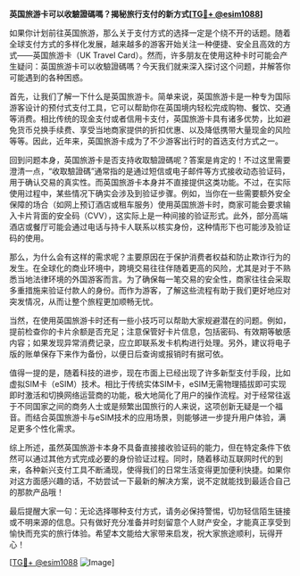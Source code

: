 **英国旅游卡可以收驗證碼嗎？揭秘旅行支付的新方式[[TG💪+ @esim1088](https://t.me/s/esim1088)]**

如果你计划前往英国旅游，那么关于支付方式的选择一定是个绕不开的话题。随着全球支付方式的多样化发展，越来越多的游客开始关注一种便捷、安全且高效的方式——英国旅游卡（UK Travel Card）。然而，许多朋友在使用这种卡时可能会产生疑问：英国旅游卡可以收驗證碼嗎？今天我们就来深入探讨这个问题，并解答你可能遇到的各种困惑。

首先，让我们了解一下什么是英国旅游卡。简单来说，英国旅游卡是一种专为国际游客设计的预付式支付工具，它可以帮助你在英国境内轻松完成购物、餐饮、交通等消费。相比传统的现金支付或者信用卡支付，英国旅游卡具有诸多优势，比如避免货币兑换手续费、享受当地商家提供的折扣优惠、以及降低携带大量现金的风险等等。因此，近年来，英国旅游卡成为了不少游客出行时的首选支付方式之一。

回到问题本身，英国旅游卡是否支持收取驗證碼呢？答案是肯定的！不过这里需要澄清一点，“收取驗證碼”通常指的是通过短信或电子邮件等方式接收动态验证码，用于确认交易的真实性。而英国旅游卡本身并不直接提供这类功能。不过，在实际使用过程中，某些情况下确实会涉及到验证步骤。例如，当你在一些需要额外安全保障的场合（如网上预订酒店或租车服务）使用英国旅游卡时，商家可能会要求输入卡片背面的安全码（CVV），这实际上是一种间接的验证形式。此外，部分高端酒店或餐厅可能会通过电话与持卡人联系以核实身份，这种情形下也可能涉及验证码的使用。

那么，为什么会有这样的需求呢？主要原因在于保护消费者权益和防止欺诈行为的发生。在全球化的商业环境中，跨境交易往往伴随着更高的风险，尤其是对于不熟悉当地法律环境的外国游客而言。为了确保每一笔交易的安全性，商家往往会采取多重措施来验证付款人的身份。而作为游客，了解这些流程有助于我们更好地应对突发情况，从而让整个旅程更加顺畅无忧。

当然，在使用英国旅游卡时还有一些小技巧可以帮助大家规避潜在的问题。例如，提前检查你的卡片余额是否充足；注意保管好卡片信息，包括密码、有效期等敏感内容；如果发现异常消费记录，应立即联系发卡机构进行处理。另外，建议将电子版的账单保存下来作为备份，以便日后查询或报销时有据可依。

值得一提的是，随着科技的进步，现在市面上已经出现了许多新型支付手段，比如虚拟SIM卡（eSIM）技术。相比于传统实体SIM卡，eSIM无需物理插拔即可实现即时激活和切换网络运营商的功能，极大地简化了用户的操作流程。对于经常往返于不同国家之间的商务人士或是频繁出国旅行的人来说，这项创新无疑是一个福音。而结合英国旅游卡与eSIM技术的应用场景，则能够进一步提升用户体验，满足更多个性化需求。

综上所述，虽然英国旅游卡本身不具备直接接收验证码的能力，但在特定条件下依然可以通过其他方式完成必要的身份验证过程。同时，随着移动互联网时代的到来，各种新兴支付工具不断涌现，使得我们的日常生活变得更加便利快捷。如果你对这方面感兴趣的话，不妨尝试一下最新的解决方案，说不定就能找到最适合自己的那款产品哦！

最后提醒大家一句：无论选择哪种支付方式，请务必保持警惕，切勿轻信陌生链接或不明来源的信息。只有做好充分准备并时刻留意个人财产安全，才能真正享受到愉快而充实的旅行体验。希望本文能给大家带来启发，祝大家旅途顺利，玩得开心！

[[TG💪+ @esim1088](https://t.me/s/esim1088) ![Image](https://i.postimg.cc/4NQfJmqS/Snipaste-2025-05-13-00-14-12.png)]